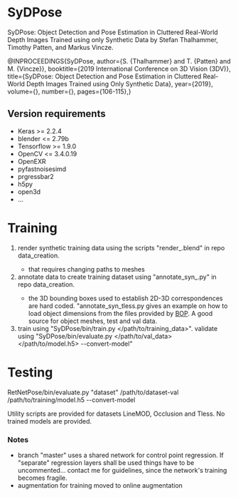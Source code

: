 # SyDPose

SyDPose: Object Detection and Pose Estimation in Cluttered Real-World Depth Images Trained using only Synthetic Data
by Stefan Thalhammer, Timothy Patten, and Markus Vincze.

@INPROCEEDINGS{SyDPose, author={S. {Thalhammer} and T. {Patten} and M. {Vincze}}, booktitle={2019 International Conference on 3D Vision (3DV)}, title={SyDPose: Object Detection and Pose Estimation in Cluttered Real-World Depth Images Trained using Only Synthetic Data}, year={2019}, volume={}, number={}, pages={106-115},} 

## Version requirements

* Keras >= 2.2.4
* blender <= 2.79b
* Tensorflow >= 1.9.0
* OpenCV <= 3.4.0.19
* OpenEXR
* pyfastnoisesimd
* prgressbar2
* h5py
* open3d
* ...

# Training
1) render synthetic training data using the scripts "render_<dataset>.blend" in repo data\_creation.
   - that requires changing paths to meshes
2) annotate data to create training dataset using "annotate\_syn\_<dataset>.py" in repo data\_creation.
   - the 3D bounding boxes used to establish 2D-3D correspondences are hard coded. "annotate\_syn\_tless.py gives an example on how to load object dimensions from the files provided by [BOP](https://bop.felk.cvut.cz/home/). A good source for object meshes, test and val data.
3) train using "SyDPose/bin/train.py <dataset> </path/to/training\_data>".
   validate using "SyDPose/bin/evaluate.py <dataset> </path/to/val\_data> </path/to/model.h5> --convert-model"

# Testing
RetNetPose/bin/evaluate.py "dataset" /path/to/dataset-val /path/to/training/model.h5 --convert-model

Utility scripts are provided for datasets LineMOD, Occlusion and Tless. No trained models are provided.

### Notes
* branch "master" uses a shared network for control point regression. If "separate" regression layers shall be used things have to be uncommented... contact me for guidelines, since the network's training becomes fragile.
* augmentation for training moved to online augmentation
